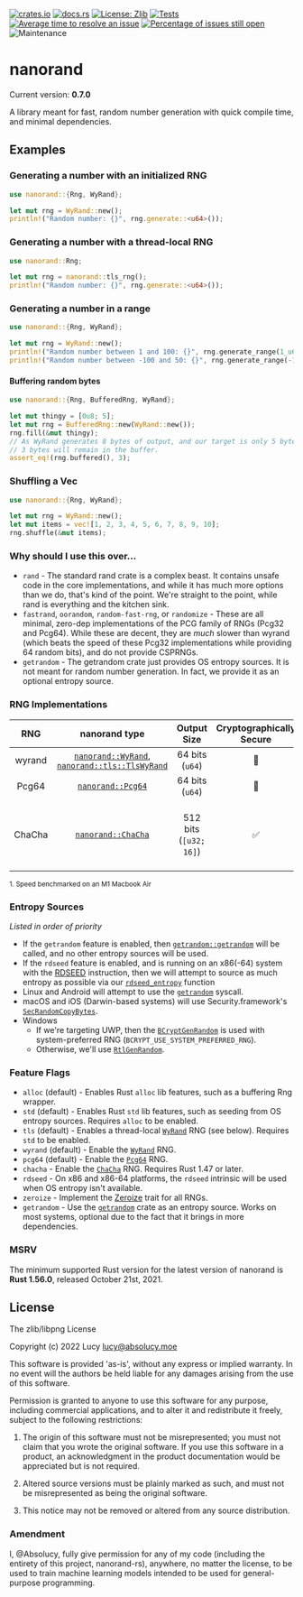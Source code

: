 [![crates.io](https://img.shields.io/crates/v/nanorand.svg)](https://crates.io/crates/nanorand) [![docs.rs](https://docs.rs/nanorand/badge.svg)](https://docs.rs/nanorand)  [![License: Zlib](https://img.shields.io/badge/License-Zlib-brightgreen.svg)](https://opensource.org/licenses/Zlib) [![Tests](https://github.com/Absolucy/nanorand-rs/workflows/Tests/badge.svg?event=push&branch=master)](https://github.com/Absolucy/nanorand-rs/actions?query=workflow%3A%22Run+Tests%22) [![Average time to resolve an issue](https://isitmaintained.com/badge/resolution/Absolucy/nanorand-rs.svg)](https://isitmaintained.com/project/Absolucy/nanorand-rs "Average time to resolve an issue") [![Percentage of issues still open](https://isitmaintained.com/badge/open/Absolucy/nanorand-rs.svg)](https://isitmaintained.com/project/Absolucy/nanorand-rs "Percentage of issues still open") ![Maintenance](https://img.shields.io/badge/maintenance-activly--developed-brightgreen.svg)

# nanorand

Current version: **0.7.0**

A library meant for fast, random number generation with quick compile time, and minimal dependencies.

## Examples
### Generating a number with an initialized RNG
```rust
use nanorand::{Rng, WyRand};

let mut rng = WyRand::new();
println!("Random number: {}", rng.generate::<u64>());
```
### Generating a number with a thread-local RNG
```rust
use nanorand::Rng;

let mut rng = nanorand::tls_rng();
println!("Random number: {}", rng.generate::<u64>());
```
### Generating a number in a range
```rust
use nanorand::{Rng, WyRand};

let mut rng = WyRand::new();
println!("Random number between 1 and 100: {}", rng.generate_range(1_u64..=100));
println!("Random number between -100 and 50: {}", rng.generate_range(-100_i64..=50));
```
#### Buffering random bytes
```rust
use nanorand::{Rng, BufferedRng, WyRand};

let mut thingy = [0u8; 5];
let mut rng = BufferedRng::new(WyRand::new());
rng.fill(&mut thingy);
// As WyRand generates 8 bytes of output, and our target is only 5 bytes,
// 3 bytes will remain in the buffer.
assert_eq!(rng.buffered(), 3);
```
### Shuffling a Vec
```rust
use nanorand::{Rng, WyRand};

let mut rng = WyRand::new();
let mut items = vec![1, 2, 3, 4, 5, 6, 7, 8, 9, 10];
rng.shuffle(&mut items);
```

### Why should I use this over...

* `rand` - The standard rand crate is a complex beast. It contains unsafe code in the core implementations, and while it has much more options than we do, that's kind of the point. We're straight to the point, while rand is everything and the kitchen sink.
* `fastrand`, `oorandom`, `random-fast-rng`, or `randomize` - These are all minimal, zero-dep implementations of the PCG family of RNGs (Pcg32 and Pcg64). While these are decent, they are _much_ slower than wyrand (which beats the speed of these Pcg32 implementations while providing 64 random bits), and do not provide CSPRNGs.
* `getrandom` - The getrandom crate just provides OS entropy sources. It is not meant for random number generation. In fact, we provide it as an optional entropy source.

### RNG Implementations

**RNG**|**nanorand type**|**Output Size**|**Cryptographically Secure**|**Speed**<sup>1</sup>|**Notes**|**Original Implementation**
:-----:|:-----:|:-----:|:-----:|:-----:|:-----:|:-----:
wyrand|[`nanorand::WyRand`](rand/wyrand/struct.WyRand.html), [`nanorand::tls::TlsWyRand`](tls/fn.tls_rng.html)|64 bits (`u64`)|🚫|14 GB/s||[https://github.com/lemire/testingRNG/blob/master/source/wyrand.h](https://github.com/lemire/testingRNG/blob/master/source/wyrand.h)
Pcg64|[`nanorand::Pcg64`](rand/pcg64/struct.Pcg64.html)|64 bits (`u64`)|🚫|1.6 GB/s||[https://github.com/rkern/pcg64](https://github.com/rkern/pcg64)
ChaCha|[`nanorand::ChaCha`](rand/chacha/struct.ChaCha.html)|512 bits (`[u32; 16]`)|✅|980 MB/s (ChaCha8), 749 MB/s (ChaCha12), 505 MB/s (ChaCha20)||[https://cr.yp.to/chacha.html](https://cr.yp.to/chacha.html)

<sup>1. Speed benchmarked on an M1 Macbook Air</sup>

### Entropy Sources
_Listed in order of priority_

* If the `getrandom` feature is enabled, then [`getrandom::getrandom`](https://docs.rs/getrandom/*/getrandom/fn.getrandom.html) will be called, and no other entropy sources will be used.
* If the `rdseed` feature is enabled, and is running on an x86(-64) system with the [RDSEED](https://en.wikipedia.org/wiki/RDRAND) instruction, then
  we will attempt to source as much entropy as possible via our [`rdseed_entropy`](entropy::rdseed_entropy) function
* Linux and Android will attempt to use the [`getrandom`](https://man7.org/linux/man-pages/man2/getrandom.2.html) syscall.
* macOS and iOS (Darwin-based systems) will use Security.framework's [`SecRandomCopyBytes`](https://developer.apple.com/documentation/security/1399291-secrandomcopybytes).
* Windows
  * If we're targeting UWP, then the [`BCryptGenRandom`](https://docs.microsoft.com/en-us/windows/win32/api/bcrypt/nf-bcrypt-bcryptgenrandom) is used with system-preferred RNG (`BCRYPT_USE_SYSTEM_PREFERRED_RNG`).
  * Otherwise, we'll use [`RtlGenRandom`](https://docs.microsoft.com/en-us/windows/win32/api/ntsecapi/nf-ntsecapi-rtlgenrandom).

### Feature Flags

* `alloc` (default) - Enables Rust `alloc` lib features, such as a buffering Rng wrapper.
* `std` (default) - Enables Rust `std` lib features, such as seeding from OS entropy sources. Requires `alloc` to be enabled.
* `tls` (default) - Enables a thread-local [`WyRand`](rand/wyrand/struct.WyRand.html) RNG (see below). Requires `std` to be enabled.
* `wyrand` (default) - Enable the [`WyRand`](rand/wyrand/struct.WyRand.html) RNG.
* `pcg64` (default) - Enable the [`Pcg64`](rand/pcg64/struct.Pcg64.html)  RNG.
* `chacha` - Enable the [`ChaCha`](rand/chacha/struct.ChaCha.html) RNG. Requires Rust 1.47 or later.
* `rdseed` - On x86 and x86-64 platforms, the `rdseed` intrinsic will be used when OS entropy isn't available.
* `zeroize` - Implement the [Zeroize](https://crates.io/crates/zeroize) trait for all RNGs.
* `getrandom` - Use the [`getrandom`](https://crates.io/crates/getrandom) crate as an entropy source. Works on most systems, optional due to the fact that it brings in more dependencies.

### MSRV
The minimum supported Rust version for the latest version of nanorand is **Rust 1.56.0**, released October 21st, 2021.

## License

The zlib/libpng License

Copyright (c) 2022 Lucy <lucy@absolucy.moe>

This software is provided 'as-is', without any express or implied warranty. In
no event will the authors be held liable for any damages arising from the use of
this software.

Permission is granted to anyone to use this software for any purpose, including
commercial applications, and to alter it and redistribute it freely, subject to
the following restrictions:

1.  The origin of this software must not be misrepresented; you must not claim
    that you wrote the original software. If you use this software in a product,
    an acknowledgment in the product documentation would be appreciated but is
    not required.

2.  Altered source versions must be plainly marked as such, and must not be
    misrepresented as being the original software.

3.  This notice may not be removed or altered from any source distribution.

### Amendment

I, @Absolucy, fully give permission for any of my code (including the entirety of this project, nanorand-rs), anywhere, no matter the license, to be used to train machine learning models intended to be used for general-purpose programming.
